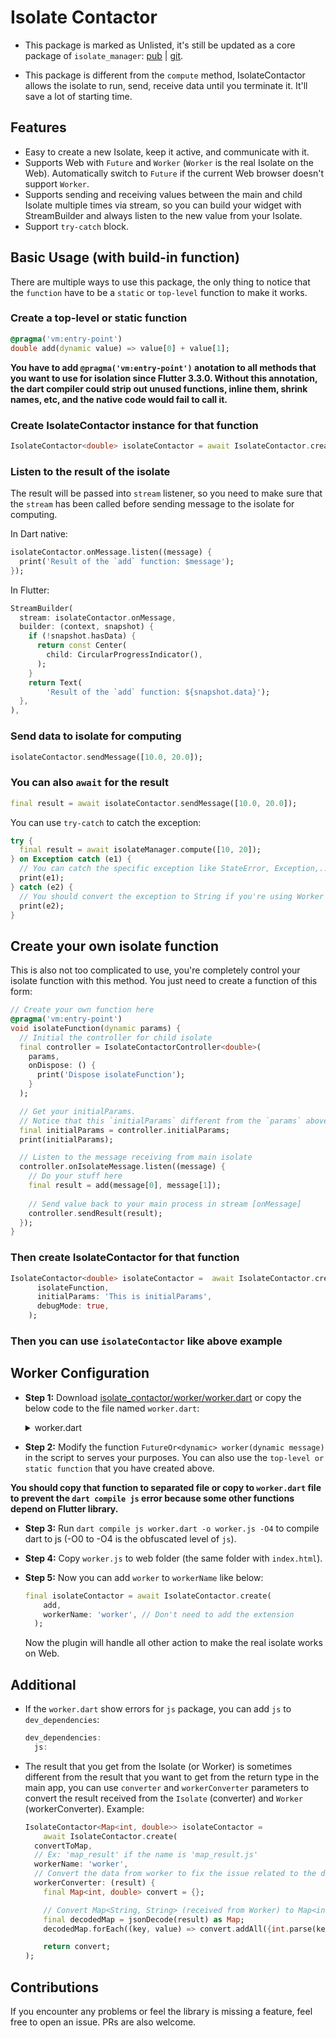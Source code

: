 # Isolate Contactor

* This package is marked as Unlisted, it's still be updated as a core package of `isolate_manager`: [pub](https://pub.dev/packages/isolate_manager) | [git](https://github.com/vursin/isolate_manager).

* This package is different from the `compute` method, IsolateContactor allows the isolate to run, send, receive data until you terminate it. It'll  save a lot of starting time.

## Features

* Easy to create a new Isolate, keep it active, and communicate with it.
* Supports Web with `Future` and `Worker` (`Worker` is the real Isolate on the Web). Automatically switch to `Future` if the current Web browser doesn't support `Worker`.
* Supports sending and receiving values between the main and child Isolate multiple times via stream, so you can build your widget with StreamBuilder and always listen to the new value from your Isolate.
* Support `try-catch` block.

## Basic Usage (with build-in function)

There are multiple ways to use this package, the only thing to notice that the `function` have to be a `static` or `top-level` function to make it works.

### Create a top-level or static function

``` dart
@pragma('vm:entry-point')
double add(dynamic value) => value[0] + value[1];
```

**You have to add `@pragma('vm:entry-point')` anotation to all methods that you want to use for isolation since Flutter 3.3.0. Without this annotation, the dart compiler could strip out unused functions, inline them, shrink names, etc, and the native code would fail to call it.**

### Create IsolateContactor instance for that function

``` dart
IsolateContactor<double> isolateContactor = await IsolateContactor.create(add);
```

### Listen to the result of the isolate

The result will be passed into `stream` listener, so you need to make sure that the `stream` has been called before sending message to the isolate for computing.

In Dart native:

``` dart
isolateContactor.onMessage.listen((message) {
  print('Result of the `add` function: $message');
});
```

In Flutter:

``` dart
StreamBuilder(
  stream: isolateContactor.onMessage,
  builder: (context, snapshot) {
    if (!snapshot.hasData) {
      return const Center(
        child: CircularProgressIndicator(),
      );
    }
    return Text(
        'Result of the `add` function: ${snapshot.data}');
  },
),
```

### Send data to isolate for computing

``` dart
isolateContactor.sendMessage([10.0, 20.0]);
```

### You can also `await` for the result

``` dart
final result = await isolateContactor.sendMessage([10.0, 20.0]);
```

You can use `try-catch` to catch the exception:

``` dart
try {
  final result = await isolateManager.compute([10, 20]);
} on Exception catch (e1) {
  // You can catch the specific exception like StateError, Exception,..
  print(e1);
} catch (e2) {
  // You should convert the exception to String if you're using Worker and use this way to catch it
  print(e2);
}
```

## Create your own isolate function

This is also not too complicated to use, you're completely control your isolate function with this method.
You just need to create a function of this form:

``` dart
// Create your own function here
@pragma('vm:entry-point')
void isolateFunction(dynamic params) {
  // Initial the controller for child isolate
  final controller = IsolateContactorController<double>(
    params, 
    onDispose: () {
      print('Dispose isolateFunction');
    }
  );

  // Get your initialParams.
  // Notice that this `initialParams` different from the `params` above.
  final initialParams = controller.initialParams;
  print(initialParams);

  // Listen to the message receiving from main isolate
  controller.onIsolateMessage.listen((message) {
    // Do your stuff here
    final result = add(message[0], message[1]);
    
    // Send value back to your main process in stream [onMessage]
    controller.sendResult(result);
  });
}
```

### Then create IsolateContactor for that function

``` dart
IsolateContactor<double> isolateContactor =  await IsolateContactor.createOwnIsolate(
      isolateFunction,
      initialParams: 'This is initialParams',
      debugMode: true,
    );
```

### Then you can use `isolateContactor` like above example

## Worker Configuration

* **Step 1:** Download [isolate_contactor/worker/worker.dart](https://raw.githubusercontent.com/vursin/isolate_contactor/main/worker/worker.dart) or copy the below code to the file named `worker.dart`:

  <details>
  
  <summary>worker.dart</summary>

  ``` dart
  // ignore_for_file: avoid_web_libraries_in_flutter, depend_on_referenced_packages

  import 'dart:async';
  import 'dart:convert';
  import 'dart:html' as html;
  import 'dart:js' as js;

  import 'package:isolate_contactor/src/utils/exception.dart';
  import 'package:js/js.dart' as pjs;
  import 'package:js/js_util.dart' as js_util;

  @pjs.JS('self')
  external dynamic get globalScopeSelf;

  /// dart compile js worker.dart -o worker.js -O4

  /// In most cases you don't need to modify this function
  main() {
  callbackToStream('onmessage', (html.MessageEvent e) {
    return js_util.getProperty(e, 'data');
  }).listen((message) async {
    final Completer completer = Completer();
    completer.future.then(
    (value) => jsSendMessage(value),
    onError: (err, stack) =>
      jsSendMessage(IsolateException(err, stack).toJson()),
    );
    try {
    completer.complete(worker(message));
    } catch (err, stack) {
    jsSendMessage(IsolateException(err, stack).toJson());
    }
  });
  }

  /// TODO: Modify your function here:
  ///
  ///  Do this if you need to throw an exception
  ///
  ///  You should only throw the `message` instead of a whole Object because it may
  ///  not show as expected when sending back to the main app.
  ///
  /// ``` dart
  ///  return throw 'This is an error that you need to catch in your main app';
  /// ```
  FutureOr<dynamic> worker(dynamic message) {
  // Best way to use this method is encoding the result to JSON
  // before sending to the main app, then you can decode it back to
  // the return type you want with `workerConverter`.
  return jsonEncode(message);
  }

  /// Internal function
  Stream<T> callbackToStream<J, T>(
    String name, T Function(J jsValue) unwrapValue) {
  var controller = StreamController<T>.broadcast(sync: true);
  js_util.setProperty(js.context['self'], name, js.allowInterop((J event) {
    controller.add(unwrapValue(event));
  }));
  return controller.stream;
  }

  /// Internal function
  void jsSendMessage(dynamic m) {
  js.context.callMethod('postMessage', [m]);
  }
  ```

  </details>

* **Step 2:** Modify the function `FutureOr<dynamic> worker(dynamic message)` in the script to serves your purposes. You can also use the `top-level or static function` that you have created above.

 **You should copy that function to separated file or copy to `worker.dart` file to prevent the `dart compile js` error because some other functions depend on Flutter library.**

* **Step 3:** Run `dart compile js worker.dart -o worker.js -O4` to compile dart to js (-O0 to -O4 is the obfuscated level of `js`).
* **Step 4:** Copy `worker.js` to web folder (the same folder with `index.html`).
* **Step 5:** Now you can add `worker` to `workerName` like below:

  ``` dart
  final isolateContactor = await IsolateContactor.create(
      add,
      workerName: 'worker', // Don't need to add the extension
    );
  ```

  Now the plugin will handle all other action to make the real isolate works on Web.

## Additional

* If the `worker.dart` show errors for `js` package, you can add `js` to `dev_dependencies`:
  
  ``` dart
  dev_dependencies:
    js:
  ```

* The result that you get from the Isolate (or Worker) is sometimes different from the result that you want to get from the return type in the main app, you can use `converter` and `workerConverter` parameters to convert the result received from the `Isolate` (converter) and `Worker` (workerConverter). Example:

  ``` dart
  IsolateContactor<Map<int, double>> isolateContactor =
      await IsolateContactor.create(
    convertToMap,
    // Ex: 'map_result' if the name is 'map_result.js'
    workerName: 'worker',
    // Convert the data from worker to fix the issue related to the different data type between dart and js
    workerConverter: (result) {
      final Map<int, double> convert = {};

      // Convert Map<String, String> (received from Worker) to Map<int, double>
      final decodedMap = jsonDecode(result) as Map;
      decodedMap.forEach((key, value) => convert.addAll({int.parse(key): double.parse(value)}));

      return convert;
  );
  ```

## Contributions

If you encounter any problems or feel the library is missing a feature, feel free to open an issue. PRs are also welcome.
